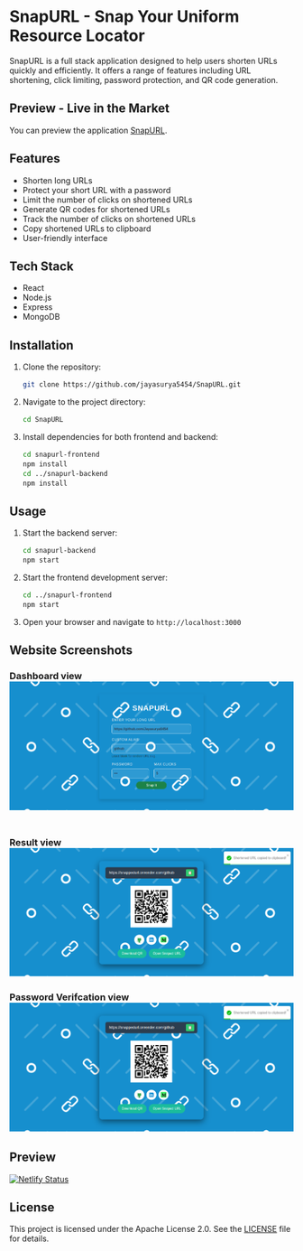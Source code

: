 # SnapURL - Snap Your Uniform Resource Locator
SnapURL is a full stack application designed to help users shorten URLs quickly and efficiently. It offers a range of features including URL shortening, click limiting, password protection, and QR code generation.

## Preview - Live in the Market
You can preview the application [SnapURL](https://snappedurl.netlify.app).


## Features

- Shorten long URLs
- Protect your short URL with a password
- Limit the number of clicks on shortened URLs
- Generate QR codes for shortened URLs
- Track the number of clicks on shortened URLs
- Copy shortened URLs to clipboard
- User-friendly interface

## Tech Stack

- React
- Node.js
- Express
- MongoDB

## Installation

1. Clone the repository:
    ```bash
    git clone https://github.com/jayasurya5454/SnapURL.git
    ```
2. Navigate to the project directory:
    ```bash
    cd SnapURL
    ```
3. Install dependencies for both frontend and backend:
    ```bash
    cd snapurl-frontend
    npm install
    cd ../snapurl-backend
    npm install
    ```

## Usage

1. Start the backend server:
    ```bash
    cd snapurl-backend
    npm start
    ```
2. Start the frontend development server:
    ```bash
    cd ../snapurl-frontend
    npm start
    ```
3. Open your browser and navigate to `http://localhost:3000`

## Website Screenshots

 ### Dashboard view![SnapURL Screenshot](assets/s1.png)<br></br>
 ### Result view![SnapURL Screenshot](assets/s2.png)
### Password Verifcation view![SnapURL Screenshot](assets/s2.png)


## Preview

[![Netlify Status](https://api.netlify.com/api/v1/badges/900b745e-58ee-4c64-bb6c-3d4b56b14cac/deploy-status)](https://app.netlify.com/sites/snappedurl/deploys)

## License

This project is licensed under the Apache License 2.0. See the [LICENSE](LICENSE) file for details.
